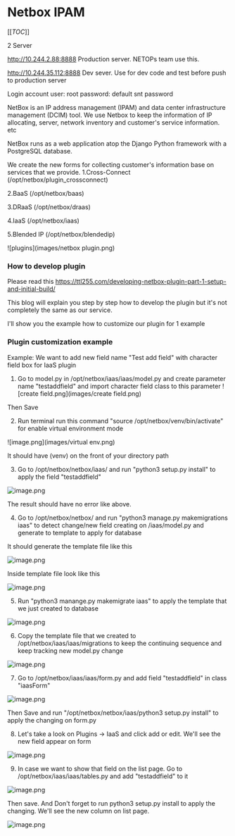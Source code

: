 # Netbox IPAM
[[_TOC_]]

2 Server

http://10.244.2.88:8888 Production server. NETOPs team use this.

http://10.244.35.112:8888  Dev sever. Use for dev code and test before push to production server

Login account
user: root
password: default snt password

NetBox is an IP address management (IPAM) and data center infrastructure management (DCIM) tool. We use Netbox to keep the information of IP allocating, server, network inventory and customer's service information. etc

NetBox runs as a web application atop the Django Python framework with a PostgreSQL database.

We create the new forms for collecting customer's information base on services that we provide.
1.Cross-Connect (/opt/netbox/plugin_crossconnect)
 
2.BaaS (/opt/netbox/baas)

3.DRaaS (/opt/netbox/draas)

4.IaaS (/opt/netbox/iaas)

5.Blended IP (/opt/netbox/blendedip)

![plugins](images/netbox plugin.png)

### How to develop plugin

Please read this https://ttl255.com/developing-netbox-plugin-part-1-setup-and-initial-build/

This blog will explain you step by step how to develop the plugin but it's not completely the same as our service.

I'll show you the example how to customize our plugin for 1 example

### Plugin customization example

Example: We want to add new field name "Test add field" with character field box for IaaS plugin

1. Go to model.py in /opt/netbox/iaas/iaas/model.py and create parameter name "testaddfield" and import character field class to this parameter 
![create field.png](images/create field.png)

Then Save

2. Run terminal run this command "source /opt/netbox/venv/bin/activate" for enable virtual environment mode

![image.png](images/virtual env.png)

It should have (venv) on the front of your directory path

3. Go to /opt/netbox/netbox/iaas/ and run "python3 setup.py install" to apply the field "testaddfield"

![image.png](images/install.png)

The result should have no error like above.

4. Go to /opt/netbox/netbox/ and run "python3 manage.py makemigrations iaas" to detect change/new field creating on /iaas/model.py and generate to template to apply for database


It should generate the template file like this

![image.png](images/generatemakemigration.png)

Inside template file look like this

![image.png](images/generatemakemigration2.png)

5. Run "python3 manange.py makemigrate iaas" to apply the template that we just created to database

![image.png](images/migrate.png)

6. Copy the template file that we created to /opt/netbox/iaas/iaas/migrations to keep the continuing sequence and keep tracking new model.py change

![image.png](images/copyfile.png)

7. Go to /opt/netbox/iaas/iaas/form.py and add field "testaddfield" in class "iaasForm"

![image.png](images/form.png)

Then Save and run "/opt/netbox/netbox/iaas/python3 setup.py install" to apply the changing on form.py

8. Let's take a look on Plugins -> IaaS and click add or edit. We'll see the new field appear on form

![image.png](images/form2.png)

9. In case we want to show that field on the list page. Go to /opt/netbox/iaas/iaas/tables.py and add "testaddfield" to it

![image.png](images/tables.png)

Then save. And Don't forget to run python3 setup.py install to apply the changing. We'll see the new column on list page.

![image.png](images/listpage.png)

